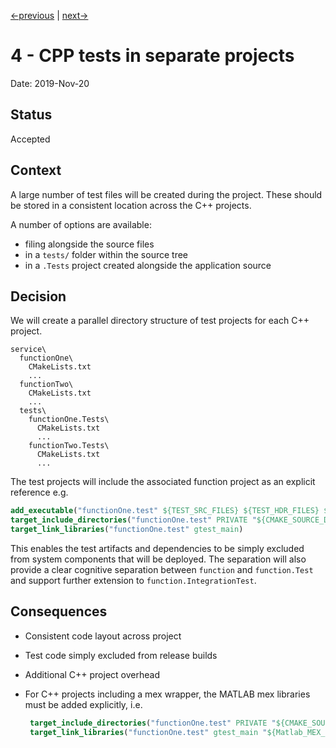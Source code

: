 [<-previous](0003-use-cmake-for-build.md) | [next->](0005-use-gtest-in-cpp-tests.md)

# 4 - CPP tests in separate projects

Date: 2019-Nov-20

## Status

Accepted

## Context

A large number of test files will be created  during the project. These should be stored in
a consistent location across the C++ projects.

A number of options are available:

* filing alongside the source files
* in a `tests/` folder within the source tree
* in a `.Tests` project created alongside the application source

## Decision

We will create a parallel directory structure of test projects for each C++ project.

``` file listing
service\
  functionOne\
    CMakeLists.txt
    ...
  functionTwo\
    CMakeLists.txt
    ...
  tests\
    functionOne.Tests\
      CMakeLists.txt
      ...
    functionTwo.Tests\
      CMakeLists.txt
      ...
```

The test projects will include the associated function project as an explicit reference e.g.

```cmake
add_executable("functionOne.test" ${TEST_SRC_FILES} ${TEST_HDR_FILES} ${SRC_FILES} ${HDR_FILES})
target_include_directories("functionOne.test" PRIVATE "${CMAKE_SOURCE_DIR}/_LowLevelCode/cpp")
target_link_libraries("functionOne.test" gtest_main)
```

This enables the test artifacts and dependencies to be simply excluded from system components that  will be deployed. The separation will also provide a clear cognitive separation between `function` and `function.Test` and support further extension to `function.IntegrationTest`.

## Consequences

* Consistent code layout across project

* Test code simply excluded from release builds

* Additional C++ project overhead

* For C++ projects including a mex wrapper, the MATLAB mex libraries must be added explicitly, i.e.

  ```cmake
   target_include_directories("functionOne.test" PRIVATE "${CMAKE_SOURCE_DIR}/_LowLevelCode/cpp" "${Matlab_INCLUDE_DIRS}")
   target_link_libraries("functionOne.test" gtest_main "${Matlab_MEX_LIBRARY}" "${Matlab_MX_LIBRARY}" "${Matlab_UT_LIBRARY}")
  ```
